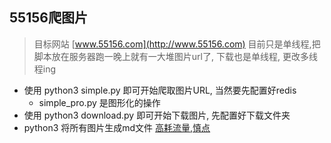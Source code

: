 ## 55156爬图片
> 目标网站 [www.55156.com](http://www.55156.com) 目前只是单线程,把脚本放在服务器跑一晚上就有一大堆图片url了, 下载也是单线程, 更改多线程ing

- 使用 python3 simple.py 即可开始爬取图片URL, 当然要先配置好redis
    - simple_pro.py 是图形化的操作
- 使用 python3 download.py 即可开始下载图片, 先配置好下载文件夹
- python3 将所有图片生成md文件 [高耗流量,慎点](https://github.com/Kuangcp/PythonLearn/tree/master/learning/Spider/scrpy_learn/55156/result)

